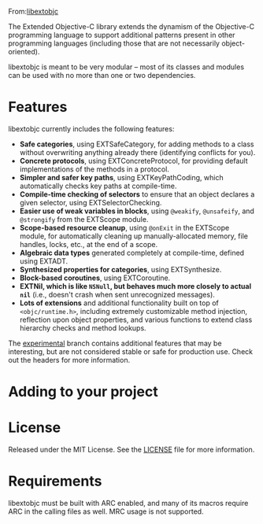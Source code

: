 From:[libextobjc](https://github.com/jspahrsummers/libextobjc)

The Extended Objective-C library extends the dynamism of the Objective-C programming language to support additional patterns present in other programming languages (including those that are not necessarily object-oriented).

libextobjc is meant to be very modular – most of its classes and modules can be used with no more than one or two dependencies.

# Features

libextobjc currently includes the following features:

 * **Safe categories**, using EXTSafeCategory, for adding methods to a class without overwriting anything already there (identifying conflicts for you).
 * **Concrete protocols**, using EXTConcreteProtocol, for providing default implementations of the methods in a protocol.
 * **Simpler and safer key paths**, using EXTKeyPathCoding, which automatically checks key paths at compile-time.
 * **Compile-time checking of selectors** to ensure that an object declares a given selector, using EXTSelectorChecking.
 * **Easier use of weak variables in blocks**, using `@weakify`, `@unsafeify`, and `@strongify` from the EXTScope module.
 * **Scope-based resource cleanup**, using `@onExit` in the EXTScope module, for automatically cleaning up manually-allocated memory, file handles, locks, etc., at the end of a scope.
 * **Algebraic data types** generated completely at compile-time, defined using EXTADT.
 * **Synthesized properties for categories**, using EXTSynthesize.
 * **Block-based coroutines**, using EXTCoroutine.
 * **EXTNil, which is like `NSNull`, but behaves much more closely to actual `nil`** (i.e., doesn't crash when sent unrecognized messages).
 * **Lots of extensions** and additional functionality built on top of `<objc/runtime.h>`, including extremely customizable method injection, reflection upon object properties, and various functions to extend class hierarchy checks and method lookups.

The [experimental](https://github.com/jspahrsummers/libextobjc/tree/experimental)
branch contains additional features that may be interesting, but are not
considered stable or safe for production use. Check out the headers for more
information.


# Adding to your project


# License

Released under the MIT License. See the
[LICENSE](LICENSE)
file for more information.

# Requirements

libextobjc must be built with ARC enabled, and many of its macros require ARC in the calling files as well. MRC usage is not supported.
